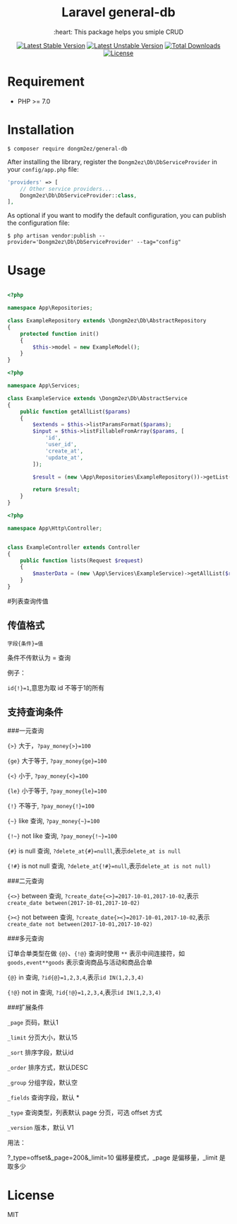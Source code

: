 

<h1 align="center">Laravel general-db</h1>

<p align="center">:heart: This package helps you smiple CRUD</p>

<p align="center">
<a href="https://packagist.org/packages/dongm2ez/general-db"><img src="https://poser.pugx.org/dongm2ez/general-db/v/stable.svg" alt="Latest Stable Version"></a>
<a href="https://packagist.org/packages/dongm2ez/general-db"><img src="https://poser.pugx.org/dongm2ez/general-db/v/unstable.svg" alt="Latest Unstable Version"></a>
<a href="https://packagist.org/packages/dongm2ez/general-db"><img src="https://poser.pugx.org/dongm2ez/general-db/downloads" alt="Total Downloads"></a>
<a href="https://packagist.org/packages/dongm2ez/general-db"><img src="https://poser.pugx.org/dongm2ez/general-db/license" alt="License"></a>
</p>

# Requirement

- PHP >= 7.0

# Installation

```shell
$ composer require dongm2ez/general-db
```

After installing the library, register the `Dongm2ez\Db\DbServiceProvider` in your `config/app.php` file:

  ```php
  'providers' => [
      // Other service providers...
      Dongm2ez\Db\DbServiceProvider::class,
  ],
  ```

As optional if you want to modify the default configuration, you can publish the configuration file:

```shell
$ php artisan vendor:publish --provider='Dongm2ez\Db\DbServiceProvider' --tag="config"
```

# Usage

```php

<?php 

namespace App\Repositories;

class ExampleRepository extends \Dongm2ez\Db\AbstractRepository
{
    protected function init() 
    {
        $this->model = new ExampleModel();
    }
}
```

```php
<?php 

namespace App\Services;

class ExampleService extends \Dongm2ez\Db\AbstractService
{
    public function getAllList($params)
    {
        $extends = $this->listParamsFormat($params);
        $input = $this->listFillableFromArray($params, [
            'id',
            'user_id',
            'create_at',
            'update_at',
        ]);

        $result = (new \App\Repositories\ExampleRepository())->getList(array_merge($input, ['_extends' => $extends]));

        return $result;
    }
}

```

```php
<?php

namespace App\Http\Controller;


class ExampleController extends Controller 
{
    public function lists(Request $request)
    {
        $masterData = (new \App\Services\ExampleService)->getAllList($request->all());
    }
}
```

#列表查询传值

## 传值格式

`字段{条件}=值`

条件不传默认为 = 查询

例子：

`id{!}=1`,意思为取 id 不等于1的所有

## 支持查询条件

###一元查询

`{>}` 大于，`?pay_money{>}=100`

`{ge}` 大于等于, `?pay_money{ge}=100`

`{<}` 小于, `?pay_money{<}=100`

`{le}` 小于等于, `?pay_money{le}=100`

`{!}` 不等于, `?pay_money{!}=100`

`{~}` like 查询, `?pay_money{~}=100`

`{!~}` not like 查询, `?pay_money{!~}=100`

`{#}` is null 查询, `?delete_at{#}=nulll`,表示`delete_at is null`

`{!#}` is not null 查询, `?delete_at{!#}=null`,表示`delete_at is not null)`

###二元查询

`{<>}` between 查询, `?create_date{<>}=2017-10-01,2017-10-02`,表示`create_date between(2017-10-01,2017-10-02)`

`{><}` not between 查询, `?create_date{><}=2017-10-01,2017-10-02`,表示`create_date not between(2017-10-01,2017-10-02)`

###多元查询

订单合单类型在做 `{@}`、`{!@}` 查询时使用 `**` 表示中间连接符，如 `goods,event**goods` 表示查询商品与活动和商品合单

`{@}` in 查询, `?id{@}=1,2,3,4`,表示`id IN(1,2,3,4)`

`{!@}` not in 查询, `?id{!@}=1,2,3,4`,表示`id IN(1,2,3,4)`

###扩展条件

`_page` 页码，默认1

`_limit` 分页大小，默认15

`_sort` 排序字段，默认id

`_order` 排序方式，默认DESC

`_group` 分组字段，默认空

`_fields` 查询字段，默认 *

`_type` 查询类型，列表默认 page 分页，可选 offset 方式

`_version` 版本，默认 V1

用法：

?_type=offset&_page=200&_limit=10 偏移量模式，_page 是偏移量，_limit 是取多少

# License

MIT
